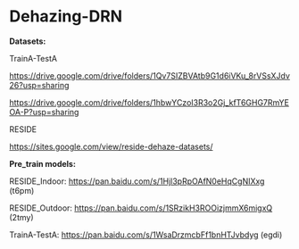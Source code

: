 # Dehazing-DRN

**Datasets:** 

TrainA-TestA

https://drive.google.com/drive/folders/1Qv7SIZBVAtb9G1d6iVKu_8rVSsXJdv26?usp=sharing

https://drive.google.com/drive/folders/1hbwYCzoI3R3o2Gj_kfT6GHG7RmYEOA-P?usp=sharing

RESIDE

https://sites.google.com/view/reside-dehaze-datasets/

**Pre_train models:**

RESIDE_Indoor: https://pan.baidu.com/s/1Hjl3pRpOAfN0eHqCgNIXxg  (t6pm) 

RESIDE_Outdoor: https://pan.baidu.com/s/1SRzikH3ROOizjmmX6migxQ  (2tmy) 

TrainA-TestA: https://pan.baidu.com/s/1WsaDrzmcbFf1bnHTJvbdyg  (egdi) 



